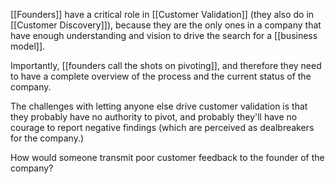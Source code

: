[[Founders]] have a critical role in [[Customer Validation]] (they also do in [[Customer Discovery]]), because they are the only ones in a company that have enough understanding and vision to drive the search for a [[business model]]. 

Importantly, [[founders call the shots on pivoting]], and therefore they need to have a complete overview of the process and the current status of the company. 

The challenges with letting anyone else drive customer validation is that they probably have no authority to pivot, and probably they'll have no courage to report negative findings (which are perceived as dealbreakers for the company.)

How would someone transmit poor customer feedback to the founder of the company? 
